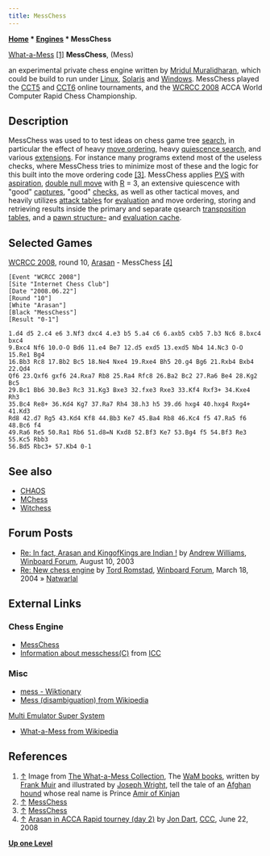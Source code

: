 ```yaml
---
title: MessChess
---
```

**[Home](Home "Home") \* [Engines](Engines "Engines") \* MessChess**



 [](Hhttp://www.oocities.org/ebnsteve/muirwam.html "Hhttp://www.oocities.org/ebnsteve/muirwam.html") [What-a-Mess](https://en.wikipedia.org/wiki/What-a-Mess) <a id="cite-note-1" href="#cite-ref-1">[1]</a> 
**MessChess**, (Mess)  

an experimental private chess engine written by [Mridul Muralidharan](Mridul_Muralidharan "Mridul Muralidharan"), which could be build to run under [Linux](Linux "Linux"), [Solaris](Unix#Solaris "Unix") and [Windows](Windows "Windows"). 
MessChess played the [CCT5](CCT5 "CCT5") and [CCT6](CCT6 "CCT6") online tournaments, and the [WCRCC 2008](WCRCC_2008 "WCRCC 2008") ACCA World Computer Rapid Chess Championship. 



## Description


MessChess was used to to test ideas on chess game tree [search](Search "Search"), in particular the effect of heavy [move ordering](Move_Ordering "Move Ordering"), heavy [quiescence search](Quiescence_Search "Quiescence Search"), and various [extensions](Extensions "Extensions"). 
For instance many programs extend most of the useless checks, where MessChess tries to minimize most of these and the logic for this built into the move ordering code <a id="cite-note-3" href="#cite-ref-3">[3]</a>. 
MessChess applies [PVS](Principal_Variation_Search "Principal Variation Search") with [aspiration](Aspiration_Windows "Aspiration Windows"), [double null move](Double_Null_Move "Double Null Move") with [R](Depth_Reduction_R "Depth Reduction R") = 3, an extensive quiescence with "good" [captures](Captures "Captures"), "good" [checks](Check "Check"), as well as other tactical moves, and heavily utilizes [attack tables](Attack_and_Defend_Maps "Attack and Defend Maps") for [evaluation](Evaluation "Evaluation") and move ordering, storing and retrieving results inside the primary and separate qsearch [transposition tables](Transposition_Table "Transposition Table"), and a [pawn structure-](Pawn_Hash_Table "Pawn Hash Table") and [evaluation cache](Evaluation_Hash_Table "Evaluation Hash Table"). 



## Selected Games


[WCRCC 2008](WCRCC_2008 "WCRCC 2008"), round 10, [Arasan](Arasan "Arasan") - MessChess <a id="cite-note-4" href="#cite-ref-4">[4]</a>




```
[Event "WCRCC 2008"]
[Site "Internet Chess Club"]
[Date "2008.06.22"]
[Round "10"]
[White "Arasan"]
[Black "MessChess"]
[Result "0-1"]

1.d4 d5 2.c4 e6 3.Nf3 dxc4 4.e3 b5 5.a4 c6 6.axb5 cxb5 7.b3 Nc6 8.bxc4 bxc4 
9.Bxc4 Nf6 10.O-O Bd6 11.e4 Be7 12.d5 exd5 13.exd5 Nb4 14.Nc3 O-O 15.Re1 Bg4 
16.Bb3 Rc8 17.Bb2 Bc5 18.Ne4 Nxe4 19.Rxe4 Bh5 20.g4 Bg6 21.Rxb4 Bxb4 22.Qd4 
Qf6 23.Qxf6 gxf6 24.Rxa7 Rb8 25.Ra4 Rfc8 26.Ba2 Bc2 27.Ra6 Be4 28.Kg2 Bc5 
29.Bc1 Bb6 30.Be3 Rc3 31.Kg3 Bxe3 32.fxe3 Rxe3 33.Kf4 Rxf3+ 34.Kxe4 Rh3 
35.Bc4 Re8+ 36.Kd4 Kg7 37.Ra7 Rh4 38.h3 h5 39.d6 hxg4 40.hxg4 Rxg4+ 41.Kd3 
Rd8 42.d7 Rg5 43.Kd4 Kf8 44.Bb3 Ke7 45.Ba4 Rb8 46.Kc4 f5 47.Ra5 f6 48.Bc6 f4 
49.Ra6 Re5 50.Ra1 Rb6 51.d8=N Kxd8 52.Bf3 Ke7 53.Bg4 f5 54.Bf3 Re3 55.Kc5 Rbb3 
56.Bd5 Rbc3+ 57.Kb4 0-1

```

## See also


* [CHAOS](CHAOS "CHAOS")
* [MChess](MChess "MChess")
* [Witchess](Witchess "Witchess")


## Forum Posts


* [Re: In fact, Arasan and KingofKings are Indian !](http://www.open-aurec.com/wbforum/viewtopic.php?f=18&t=43743#p167070) by [Andrew Williams](Andrew_Williams "Andrew Williams"), [Winboard Forum](Computer_Chess_Forums "Computer Chess Forums"), August 10, 2003
* [Re: New chess engine](http://www.open-aurec.com/wbforum/viewtopic.php?f=18&t=46915&p=177483&start=7#p177483) by [Tord Romstad](Tord_Romstad "Tord Romstad"), [Winboard Forum](Computer_Chess_Forums "Computer Chess Forums"), March 18, 2004 » [Natwarlal](Natwarlal "Natwarlal")


## External Links


### Chess Engine


* [MessChess](http://www.geocities.ws/mridulm80/messchess.htm)
* [Information about messchess(C)](http://www.chessclub.com/finger/messchess) from [ICC](index.php?title=Internet_Chess_Club&action=edit&redlink=1 "Internet Chess Club (page does not exist)")


### Misc


* [mess - Wiktionary](https://en.wiktionary.org/wiki/mess)
* [Mess (disambiguation) from Wikipedia](https://en.wikipedia.org/wiki/Mess_%28disambiguation%29)


 [Multi Emulator Super System](https://en.wikipedia.org/wiki/Multi_Emulator_Super_System)
* [What-a-Mess from Wikipedia](https://en.wikipedia.org/wiki/What-a-Mess)


## References


1. <a id="cite-ref-1" href="#cite-note-1">↑</a> Image from [The What-a-Mess Collection](http://www.oocities.org/ebnsteve/muirwam.html), The [WaM books](https://en.wikipedia.org/wiki/What-a-Mess#Books_list), written by [Frank Muir](https://en.wikipedia.org/wiki/Frank_Muir) and illustrated by [Joseph Wright](https://en.wikipedia.org/wiki/Joseph_Wright_(illustrator)), tell the tale of an [Afghan hound](https://en.wikipedia.org/wiki/Afghan_Hound) whose real name is Prince [Amir of Kinjan](https://en.wikipedia.org/wiki/What-a-Mess)
2. <a id="cite-ref-2" href="#cite-note-2">↑</a> [MessChess](http://www.geocities.ws/mridulm80/messchess.htm)
3. <a id="cite-ref-3" href="#cite-note-3">↑</a> [MessChess](http://www.geocities.ws/mridulm80/messchess.htm)
4. <a id="cite-ref-4" href="#cite-note-4">↑</a> [Arasan in ACCA Rapid tourney (day 2)](http://www.talkchess.com/forum/viewtopic.php?t=21913) by [Jon Dart](Jon_Dart "Jon Dart"), [CCC](CCC "CCC"), June 22, 2008

**[Up one Level](Engines "Engines")**







 
